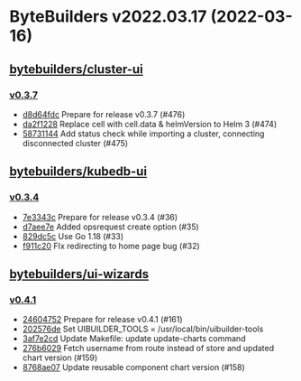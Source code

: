 # ByteBuilders v2022.03.17 (2022-03-16)


## [bytebuilders/cluster-ui](https://github.com/bytebuilders/cluster-ui)

### [v0.3.7](https://github.com/bytebuilders/cluster-ui/releases/tag/v0.3.7)

- [d8d64fdc](https://github.com/bytebuilders/cluster-ui/commit/d8d64fdc) Prepare for release v0.3.7 (#476)
- [da2f1228](https://github.com/bytebuilders/cluster-ui/commit/da2f1228) Replace cell with cell.data &  helmVersion to Helm 3 (#474)
- [58731144](https://github.com/bytebuilders/cluster-ui/commit/58731144) Add status check while importing a cluster, connecting disconnected cluster (#475)



## [bytebuilders/kubedb-ui](https://github.com/bytebuilders/kubedb-ui)

### [v0.3.4](https://github.com/bytebuilders/kubedb-ui/releases/tag/v0.3.4)

- [7e3343c](https://github.com/bytebuilders/kubedb-ui/commit/7e3343c) Prepare for release v0.3.4 (#36)
- [d7aee7e](https://github.com/bytebuilders/kubedb-ui/commit/d7aee7e) Added opsrequest create option (#35)
- [829dc5c](https://github.com/bytebuilders/kubedb-ui/commit/829dc5c) Use Go 1.18 (#33)
- [f911c20](https://github.com/bytebuilders/kubedb-ui/commit/f911c20) FIx redirecting to home page bug (#32)



## [bytebuilders/ui-wizards](https://github.com/bytebuilders/ui-wizards)

### [v0.4.1](https://github.com/bytebuilders/ui-wizards/releases/tag/v0.4.1)

- [24604752](https://github.com/bytebuilders/ui-wizards/commit/24604752) Prepare for release v0.4.1 (#161)
- [202576de](https://github.com/bytebuilders/ui-wizards/commit/202576de) Set UIBUILDER_TOOLS = /usr/local/bin/uibuilder-tools
- [3af7e2cd](https://github.com/bytebuilders/ui-wizards/commit/3af7e2cd) Update Makefile: update update-charts command
- [276b6029](https://github.com/bytebuilders/ui-wizards/commit/276b6029) Fetch username from route instead of store and updated chart version (#159)
- [8768ae07](https://github.com/bytebuilders/ui-wizards/commit/8768ae07) Update reusable component chart version (#158)




